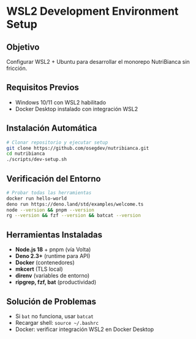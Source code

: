 # WSL2 Development Environment Setup

## Objetivo
Configurar WSL2 + Ubuntu para desarrollar el monorepo NutriBianca sin fricción.

## Requisitos Previos
- Windows 10/11 con WSL2 habilitado
- Docker Desktop instalado con integración WSL2

## Instalación Automática
```bash
# Clonar repositorio y ejecutar setup
git clone https://github.com/osegdev/nutribianca.git
cd nutribianca
./scripts/dev-setup.sh
```

## Verificación del Entorno
```bash
# Probar todas las herramientas
docker run hello-world
deno run https://deno.land/std/examples/welcome.ts
node --version && pnpm --version
rg --version && fzf --version && batcat --version
```

## Herramientas Instaladas
- **Node.js 18** + pnpm (vía Volta)
- **Deno 2.3+** (runtime para API)
- **Docker** (contenedores)
- **mkcert** (TLS local)
- **direnv** (variables de entorno)
- **ripgrep, fzf, bat** (productividad)

## Solución de Problemas
- Si `bat` no funciona, usar `batcat`
- Recargar shell: `source ~/.bashrc`
- Docker: verificar integración WSL2 en Docker Desktop